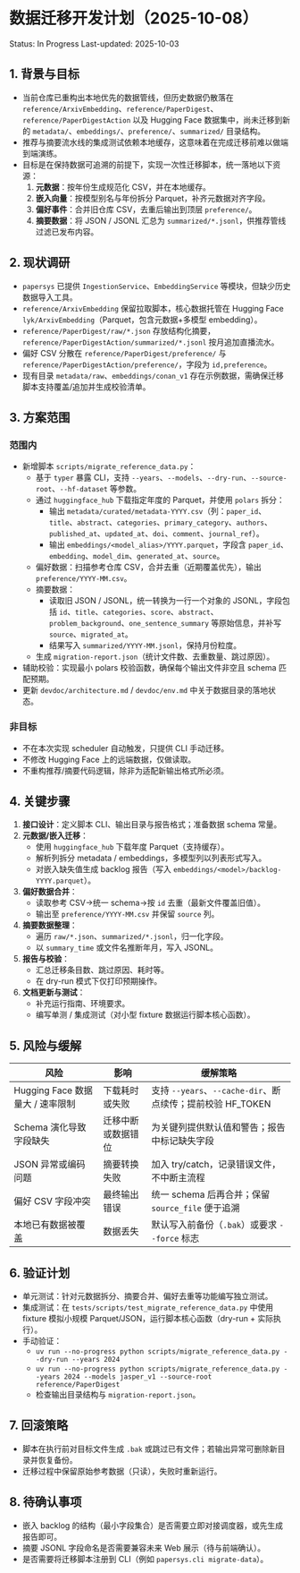 # 数据迁移开发计划（2025-10-08）
Status: In Progress
Last-updated: 2025-10-03

## 1. 背景与目标
- 当前仓库已重构出本地优先的数据管线，但历史数据仍散落在 `reference/ArxivEmbedding`、`reference/PaperDigest`、`reference/PaperDigestAction` 以及 Hugging Face 数据集中，尚未迁移到新的 `metadata/`、`embeddings/`、`preference/`、`summarized/` 目录结构。
- 推荐与摘要流水线的集成测试依赖本地缓存，这意味着在完成迁移前难以做端到端演练。
- 目标是在保持数据可追溯的前提下，实现一次性迁移脚本，统一落地以下资源：
  1. **元数据**：按年份生成规范化 CSV，并在本地缓存。
  2. **嵌入向量**：按模型别名与年份拆分 Parquet，补齐元数据对齐字段。
  3. **偏好事件**：合并旧仓库 CSV，去重后输出到顶层 `preference/`。
  4. **摘要数据**：将 JSON / JSONL 汇总为 `summarized/*.jsonl`，供推荐管线过滤已发布内容。

## 2. 现状调研
- `papersys` 已提供 `IngestionService`、`EmbeddingService` 等模块，但缺少历史数据导入工具。
- `reference/ArxivEmbedding` 保留拉取脚本，核心数据托管在 Hugging Face `lyk/ArxivEmbedding`（Parquet，包含元数据+多模型 embedding）。
- `reference/PaperDigest/raw/*.json` 存放结构化摘要，`reference/PaperDigestAction/summarized/*.jsonl` 按月追加直播流水。
- 偏好 CSV 分散在 `reference/PaperDigest/preference/` 与 `reference/PaperDigestAction/preference/`，字段为 `id,preference`。
- 现有目录 `metadata/raw`、`embeddings/conan_v1` 存在示例数据，需确保迁移脚本支持覆盖/追加并生成校验清单。

## 3. 方案范围
### 范围内
- 新增脚本 `scripts/migrate_reference_data.py`：
  - 基于 `typer` 暴露 CLI，支持 `--years`、`--models`、`--dry-run`、`--source-root`、`--hf-dataset` 等参数。
  - 通过 `huggingface_hub` 下载指定年度的 Parquet，并使用 `polars` 拆分：
    - 输出 `metadata/curated/metadata-YYYY.csv`（列：`paper_id`、`title`、`abstract`、`categories`、`primary_category`、`authors`、`published_at`、`updated_at`、`doi`、`comment`、`journal_ref`）。
    - 输出 `embeddings/<model_alias>/YYYY.parquet`，字段含 `paper_id`、`embedding`、`model_dim`、`generated_at`、`source`。
  - 偏好数据：扫描参考仓库 CSV，合并去重（近期覆盖优先），输出 `preference/YYYY-MM.csv`。
  - 摘要数据：
    - 读取旧 JSON / JSONL，统一转换为一行一个对象的 JSONL，字段包括 `id`、`title`、`categories`、`score`、`abstract`、`problem_background`、`one_sentence_summary` 等原始信息，并补写 `source`、`migrated_at`。
    - 结果写入 `summarized/YYYY-MM.jsonl`，保持月份粒度。
  - 生成 `migration-report.json`（统计文件数、去重数量、跳过原因）。
- 辅助校验：实现最小 polars 校验函数，确保每个输出文件非空且 schema 匹配预期。
- 更新 `devdoc/architecture.md` / `devdoc/env.md` 中关于数据目录的落地状态。

### 非目标
- 不在本次实现 scheduler 自动触发，只提供 CLI 手动迁移。
- 不修改 Hugging Face 上的远端数据，仅做读取。
- 不重构推荐/摘要代码逻辑，除非为适配新输出格式所必须。

## 4. 关键步骤
1. **接口设计**：定义脚本 CLI、输出目录与报告格式；准备数据 schema 常量。
2. **元数据/嵌入迁移**：
   - 使用 `huggingface_hub` 下载年度 Parquet（支持缓存）。
   - 解析列拆分 metadata / embeddings，多模型列以列表形式写入。
   - 对嵌入缺失值生成 backlog 报告（写入 `embeddings/<model>/backlog-YYYY.parquet`）。
3. **偏好数据合并**：
   - 读取参考 CSV→统一 schema→按 `id` 去重（最新文件覆盖旧值）。
   - 输出至 `preference/YYYY-MM.csv` 并保留 `source` 列。
4. **摘要数据整理**：
   - 遍历 `raw/*.json`、`summarized/*.jsonl`，归一化字段。
   - 以 `summary_time` 或文件名推断年月，写入 JSONL。
5. **报告与校验**：
   - 汇总迁移条目数、跳过原因、耗时等。
   - 在 dry-run 模式下仅打印预期操作。
6. **文档更新与测试**：
   - 补充运行指南、环境要求。
   - 编写单测 / 集成测试（对小型 fixture 数据运行脚本核心函数）。

## 5. 风险与缓解
| 风险 | 影响 | 缓解策略 |
| ---- | ---- | ---- |
| Hugging Face 数据量大 / 速率限制 | 下载耗时或失败 | 支持 `--years`、`--cache-dir`、断点续传；提前校验 HF_TOKEN |
| Schema 演化导致字段缺失 | 迁移中断或数据错位 | 为关键列提供默认值和警告；报告中标记缺失字段 |
| JSON 异常或编码问题 | 摘要转换失败 | 加入 try/catch，记录错误文件，不中断主流程 |
| 偏好 CSV 字段冲突 | 最终输出错误 | 统一 schema 后再合并；保留 `source_file` 便于追溯 |
| 本地已有数据被覆盖 | 数据丢失 | 默认写入前备份（`.bak`）或要求 `--force` 标志 |

## 6. 验证计划
- 单元测试：针对元数据拆分、摘要合并、偏好去重等功能编写独立测试。
- 集成测试：在 `tests/scripts/test_migrate_reference_data.py` 中使用 fixture 模拟小规模 Parquet/JSON，运行脚本核心函数（dry-run + 实际执行）。
- 手动验证：
  - `uv run --no-progress python scripts/migrate_reference_data.py --dry-run --years 2024`
  - `uv run --no-progress python scripts/migrate_reference_data.py --years 2024 --models jasper_v1 --source-root reference/PaperDigest`
  - 检查输出目录结构与 `migration-report.json`。

## 7. 回滚策略
- 脚本在执行前对目标文件生成 `.bak` 或跳过已有文件；若输出异常可删除新目录并恢复备份。
- 迁移过程中保留原始参考数据（只读），失败时重新运行。

## 8. 待确认事项
- 嵌入 backlog 的结构（最小字段集合）是否需要立即对接调度器，或先生成报告即可。
- 摘要 JSONL 字段命名是否需要兼容未来 Web 展示（待与前端确认）。
- 是否需要将迁移脚本注册到 CLI（例如 `papersys.cli migrate-data`）。
